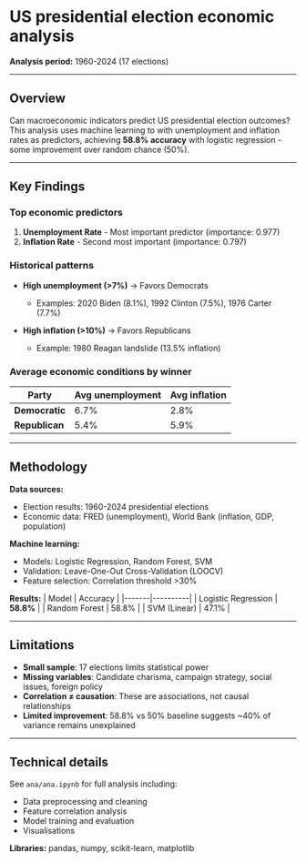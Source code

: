 # US presidential election economic analysis

**Analysis period:** 1960-2024 (17 elections)  

---

## Overview

Can macroeconomic indicators predict US presidential election outcomes? This analysis uses machine learning to with unemployment and inflation rates as predictors, achieving **58.8% accuracy** with logistic regression - some improvement over random chance (50%).

---

## Key Findings

### Top economic predictors
1. **Unemployment Rate** - Most important predictor (importance: 0.977)
2. **Inflation Rate** - Second most important (importance: 0.797)

### Historical patterns
- **High unemployment (>7%)** → Favors Democrats
  - Examples: 2020 Biden (8.1%), 1992 Clinton (7.5%), 1976 Carter (7.7%)
  
- **High inflation (>10%)** → Favors Republicans  
  - Example: 1980 Reagan landslide (13.5% inflation)

### Average economic conditions by winner
| Party | Avg unemployment | Avg inflation |
|-------|------------------|---------------|
| **Democratic** | 6.7% | 2.8% |
| **Republican** | 5.4% | 5.9% |

---

## Methodology

**Data sources:**
- Election results: 1960-2024 presidential elections
- Economic data: FRED (unemployment), World Bank (inflation, GDP, population)

**Machine learning:**
- Models: Logistic Regression, Random Forest, SVM
- Validation: Leave-One-Out Cross-Validation (LOOCV)
- Feature selection: Correlation threshold >30%

**Results:**
| Model | Accuracy |
|-------|----------|
| Logistic Regression | **58.8%** |
| Random Forest | 58.8% |
| SVM (Linear) | 47.1% |

---

## Limitations

- **Small sample**: 17 elections limits statistical power
- **Missing variables**: Candidate charisma, campaign strategy, social issues, foreign policy
- **Correlation ≠ causation**: These are associations, not causal relationships
- **Limited improvement**: 58.8% vs 50% baseline suggests ~40% of variance remains unexplained

---

## Technical details

See `ana/ana.ipynb` for full analysis including:
- Data preprocessing and cleaning
- Feature correlation analysis  
- Model training and evaluation
- Visualisations

**Libraries:** pandas, numpy, scikit-learn, matplotlib